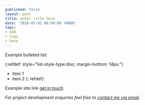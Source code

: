 ```yaml
---
published: false
layout: post
title: enter title here
date: '2018-01-01 00:00:00 +0000'
tags:
- add 
- tags 
- here  
---
```


Example bulleted list:

{:refdef: style="list-style-type:disc; margin-bottom: 14px;"}
- item 1
- item 2
{: refdef}

Example site link [get in touch]({{site.baseurl}}/about/)

*For project development enquiries feel free to [contact me via email]({{site.baseurl}}/about).*

